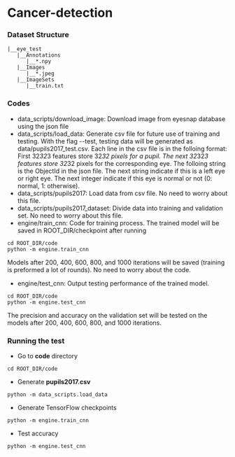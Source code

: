 # Cancer-detection

### Dataset Structure
```
|__eye_test
   |__Annotations
      |__*.npy
   |__Images
      |__*.jpeg
   |__ImageSets
      |__train.txt
```

### Codes
* data_scripts/download_image: Download image from eyesnap database using the json file
* data_scripts/load_data: Generate csv file for future use of training and testing. With the flag --test, testing data will be generated as data/pupils2017_test.csv. 
Each line in the csv file is in the folloing format: First 32*32*3 features store 32*32 pixels for a pupil. The next 32*32*3 features store 32*32 pixels for the corresponding eye. The folloing string is the ObjectId in the json file. The next string indicate if this is a left eye or right eye. The next integer indicate if this eye is normal or not (0: normal, 1: otherwise).
* data_scripts/pupils2017: Load data from csv file. No need to worry about this file.
* data_scripts/pupils2017_dataset: Divide data into training and validation set. No need to worry about this file.
* engine/train_cnn: Code for training process. The trained model will be saved in ROOT_DIR/checkpoint after running
```
cd ROOT_DIR/code
python -m engine.train_cnn
```
Models after 200, 400, 600, 800, and 1000 iterations will be saved (training is preformed a lot of rounds). 
No need to worry about the code.
* engine/test_cnn: Output testing performance of the trained model. 
```
cd ROOT_DIR/code
python -m engine.test_cnn
```
The precision and accuracy on the validation set will be tested on the models after 200, 400, 600, 800, and 1000 iterations.



### Running the test
* Go to **code** directory
```
cd ROOT_DIR/code
```
* Generate **pupils2017.csv**
```
python -m data_scripts.load_data
```
* Generate TensorFlow checkpoints
```
python -m engine.train_cnn
```
* Test accuracy
```
python -m engine.test_cnn
```

